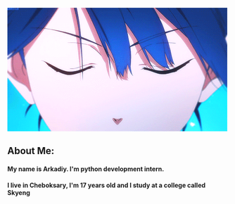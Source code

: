 ![Header](https://github.com/j1nnx/j1nnx/blob/main/assets/4evb.gif)

## About Me:

#### My name is Arkadiy. I'm python development intern.

#### I live in Cheboksary, I'm 17 years old and I study at a college called Skyeng





